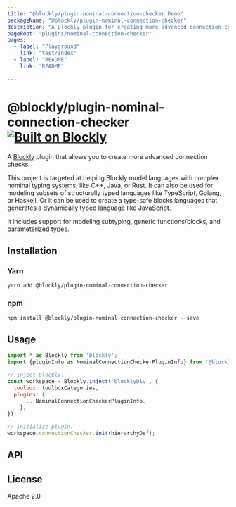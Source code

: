 ```yaml
---
title: "@blockly/plugin-nominal-connection-checker Demo"
packageName: "@blockly/plugin-nominal-connection-checker"
description: "A Blockly plugin for creating more advanced connection checks, targeted at nominally typed languages."
pageRoot: "plugins/nominal-connection-checker"
pages:
  - label: "Playground"
    link: "test/index"
  - label: "README"
    link: "README"

---
```

# @blockly/plugin-nominal-connection-checker [![Built on Blockly](https://tinyurl.com/built-on-blockly)](https://github.com/google/blockly)

A [Blockly](https://www.npmjs.com/package/blockly) plugin that allows you to create more advanced connection checks.

This project is targeted at helping Blockly model languages with complex nominal typing systems, like C++, Java, or Rust.
It can also be used for modeling subsets of structurally typed languages like TypeScript, Golang, or Haskell. Or it
can be used to create a type-safe blocks languages that generates a dynamically typed language like JavaScript.

It includes support for modeling subtyping, generic functions/blocks, and parameterized types.

## Installation

### Yarn
```
yarn add @blockly/plugin-nominal-connection-checker
```

### npm
```
npm install @blockly/plugin-nominal-connection-checker --save
```

## Usage

```js
import * as Blockly from 'blockly';
import {pluginInfo as NominalConnectionCheckerPluginInfo} from '@blockly/plugin-nominal-connection-checker';

// Inject Blockly.
const workspace = Blockly.inject('blocklyDiv', {
  toolbox: toolboxCategories,
  plugins: {
      ...NominalConnectionCheckerPluginInfo,
    },
});

// Initialize plugin.
workspace.connectionChecker.init(hierarchyDef);
```

## API

<!--
  - TODO: describe the API.
  -->

## License
Apache 2.0

